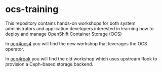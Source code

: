 # ocs-training

This repository contains hands-on workshops for both system administrators and application developers interested in learning how to deploy and manage OpenShift Container Storage (OCS)

In [ocp4ocs4](/tree/master/ocp4ocs4) you will find the new workshop that leverages the OCS operator.

In [ocp4rook](/tree/master/ocp4rook) you will find the old workshop which uses upstream Rook to provision a Ceph-based storage backend.
